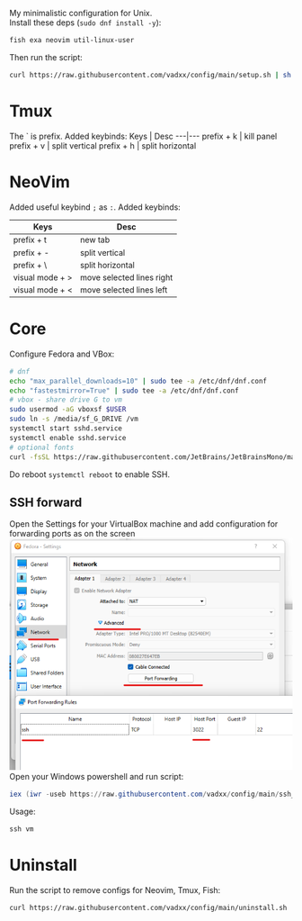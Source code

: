 My minimalistic configuration for Unix.  
Install these deps (`sudo dnf install -y`):
```bash
fish exa neovim util-linux-user
```
Then run the script:
```bash
curl https://raw.githubusercontent.com/vadxx/config/main/setup.sh | sh
```

# Tmux
The ` is prefix. Added keybinds:
Keys | Desc
---|---
prefix + k | kill panel
prefix + v | split vertical
prefix + h | split horizontal

# NeoVim
Added useful keybind `;` as `:`. Added keybinds:

Keys | Desc
---|---
prefix + t | new tab
prefix + - | split vertical
prefix + \ | split horizontal
visual mode + > | move selected lines right
visual mode + < | move selected lines left

# Core
Configure Fedora and VBox:
```bash
# dnf
echo "max_parallel_downloads=10" | sudo tee -a /etc/dnf/dnf.conf
echo "fastestmirror=True" | sudo tee -a /etc/dnf/dnf.conf
# vbox - share drive G to vm
sudo usermod -aG vboxsf $USER
sudo ln -s /media/sf_G_DRIVE /vm
systemctl start sshd.service
systemctl enable sshd.service
# optional fonts
curl -fsSL https://raw.githubusercontent.com/JetBrains/JetBrainsMono/master/install_manual.sh | sh
```
Do reboot `systemctl reboot` to enable SSH.

## SSH forward
Open the Settings for your VirtualBox machine and add configuration for forwarding ports as on the screen  
![Forward port](./assets/vbox-ssh.png)  
Open your Windows powershell and run script:
```powershell
iex (iwr -useb https://raw.githubusercontent.com/vadxx/config/main/ssh_vm.ps1)
```
Usage:
```powershell
ssh vm 
```
# Uninstall
Run the script to remove configs for Neovim, Tmux, Fish:
```bash
curl https://raw.githubusercontent.com/vadxx/config/main/uninstall.sh | sh
```


